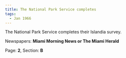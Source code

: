 ```yaml
---  
title: The National Park Service completes  
tags:  
  - Jan 1966  
---  
```

  
The National Park Service completes their Islandia survey.  
  
Newspapers: **Miami Morning News or The Miami Herald**  
  
Page: **2**, Section: **B** 
